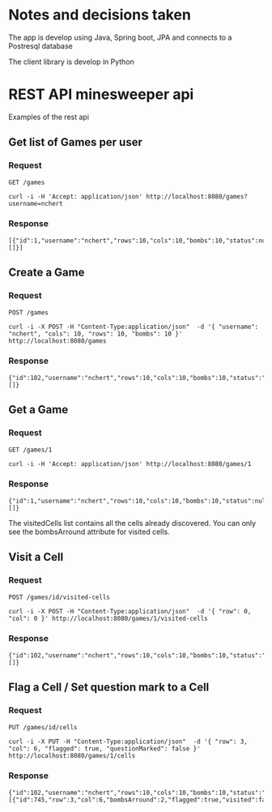 # Notes and decisions taken

The app is develop using Java, Spring boot, JPA and connects to a Postresql database

The client library is develop in Python 

# REST API minesweeper api 

Examples of the rest api

## Get list of Games per user

### Request

`GET /games`

    curl -i -H 'Accept: application/json' http://localhost:8080/games?username=nchert

### Response

    [{"id":1,"username":"nchert","rows":10,"cols":10,"bombs":10,"status":null,"visitedCells":[]}]

## Create a Game

### Request

`POST /games`

    curl -i -X POST -H "Content-Type:application/json"  -d '{ "username": "nchert", "cols": 10, "rows": 10, "bombs": 10 }' http://localhost:8080/games

### Response

    {"id":102,"username":"nchert","rows":10,"cols":10,"bombs":10,"status":"IN_PROGRESS","visitedCells":[]}

## Get a Game

### Request

`GET /games/1`

    curl -i -H 'Accept: application/json' http://localhost:8080/games/1

### Response

    {"id":1,"username":"nchert","rows":10,"cols":10,"bombs":10,"status":null,"visitedCells":[]}
    
The visitedCells list contains all the cells already discovered. You can only see the bombsArround attribute for visited cells. 

## Visit a Cell

### Request

`POST /games/id/visited-cells`

    curl -i -X POST -H "Content-Type:application/json"  -d '{ "row": 0, "col": 0 }' http://localhost:8080/games/1/visited-cells

### Response

    {"id":102,"username":"nchert","rows":10,"cols":10,"bombs":10,"status":"IN_PROGRESS","visitedCells":[]}

## Flag a Cell / Set question mark to a Cell

### Request

`PUT /games/id/cells`

    curl -i -X PUT -H "Content-Type:application/json"  -d '{ "row": 3, "col": 6, "flagged": true, "questionMarked": false }' http://localhost:8080/games/1/cells

### Response

    {"id":102,"username":"nchert","rows":10,"cols":10,"bombs":10,"status":"IN_PROGRESS","visitedCells":[{"id":745,"row":3,"col":6,"bombsArround":2,"flagged":true,"visited":false,"questionMarked":false,"bomb":true}]}

